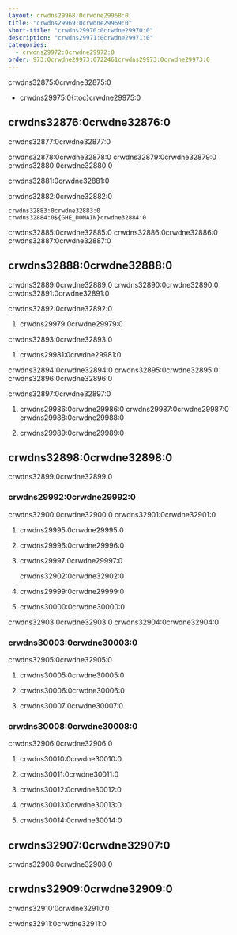 ```yaml
---
layout: crwdns29968:0crwdne29968:0
title: "crwdns29969:0crwdne29969:0"
short-title: "crwdns29970:0crwdne29970:0"
description: "crwdns29971:0crwdne29971:0"
categories:
  - crwdns29972:0crwdne29972:0
order: 973:0crwdne29973:0722461crwdns29973:0crwdne29973:0
---
```

crwdns32875:0crwdne32875:0

* crwdns29975:0{:toc}crwdne29975:0

## crwdns32876:0crwdne32876:0

crwdns32877:0crwdne32877:0

crwdns32878:0crwdne32878:0 crwdns32879:0crwdne32879:0 crwdns32880:0crwdne32880:0

crwdns32881:0crwdne32881:0

crwdns32882:0crwdne32882:0

    crwdns32883:0crwdne32883:0
    crwdns32884:0${GHE_DOMAIN}crwdne32884:0
    

crwdns32885:0crwdne32885:0 crwdns32886:0crwdne32886:0 crwdns32887:0crwdne32887:0

## crwdns32888:0crwdne32888:0

crwdns32889:0crwdne32889:0 crwdns32890:0crwdne32890:0 crwdns32891:0crwdne32891:0

crwdns32892:0crwdne32892:0

1. crwdns29979:0crwdne29979:0

crwdns32893:0crwdne32893:0

1. crwdns29981:0crwdne29981:0

crwdns32894:0crwdne32894:0 crwdns32895:0crwdne32895:0 crwdns32896:0crwdne32896:0

crwdns32897:0crwdne32897:0

1. crwdns29986:0crwdne29986:0 crwdns29987:0crwdne29987:0 crwdns29988:0crwdne29988:0

2. crwdns29989:0crwdne29989:0

## crwdns32898:0crwdne32898:0

crwdns32899:0crwdne32899:0

### crwdns29992:0crwdne29992:0

crwdns32900:0crwdne32900:0 crwdns32901:0crwdne32901:0

1. crwdns29995:0crwdne29995:0

2. crwdns29996:0crwdne29996:0

3. crwdns29997:0crwdne29997:0

    crwdns32902:0crwdne32902:0
    

1. crwdns29999:0crwdne29999:0

2. crwdns30000:0crwdne30000:0

crwdns32903:0crwdne32903:0 crwdns32904:0crwdne32904:0

### crwdns30003:0crwdne30003:0

crwdns32905:0crwdne32905:0

1. crwdns30005:0crwdne30005:0

2. crwdns30006:0crwdne30006:0

3. crwdns30007:0crwdne30007:0

### crwdns30008:0crwdne30008:0

crwdns32906:0crwdne32906:0

1. crwdns30010:0crwdne30010:0

2. crwdns30011:0crwdne30011:0

3. crwdns30012:0crwdne30012:0

4. crwdns30013:0crwdne30013:0

5. crwdns30014:0crwdne30014:0

## crwdns32907:0crwdne32907:0

crwdns32908:0crwdne32908:0

## crwdns32909:0crwdne32909:0

crwdns32910:0crwdne32910:0

crwdns32911:0crwdne32911:0